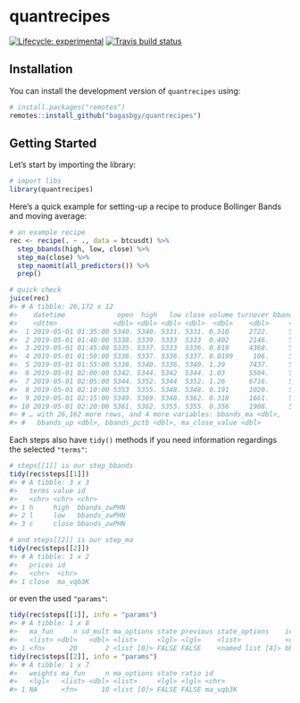 
# quantrecipes

<!-- badges: start -->

[![Lifecycle:
experimental](https://img.shields.io/badge/lifecycle-experimental-orange.svg)](https://www.tidyverse.org/lifecycle/#experimental)
[![Travis build
status](https://travis-ci.org/bagasbgy/quantrecipes.svg?branch=master)](https://travis-ci.org/bagasbgy/quantrecipes)
<!-- badges: end -->

## Installation

You can install the development version of `quantrecipes` using:

``` r
# install.packages("remotes")
remotes::install_github("bagasbgy/quantrecipes")
```

## Getting Started

Let’s start by importing the library:

``` r
# import libs
library(quantrecipes)
```

Here’s a quick example for setting-up a recipe to produce Bollinger
Bands and moving average:

``` r
# an example recipe
rec <- recipe(. ~ ., data = btcusdt) %>% 
  step_bbands(high, low, close) %>% 
  step_ma(close) %>% 
  step_naomit(all_predictors()) %>% 
  prep()

# quick check
juice(rec)
#> # A tibble: 26,172 x 12
#>    datetime             open  high   low close volume turnover bbands_dn
#>    <dttm>              <dbl> <dbl> <dbl> <dbl>  <dbl>    <dbl>     <dbl>
#>  1 2019-05-01 01:35:00 5340. 5340. 5331. 5331. 0.510     2722.     5322.
#>  2 2019-05-01 01:40:00 5338. 5339. 5333  5333  0.402     2146.     5324.
#>  3 2019-05-01 01:45:00 5335. 5337. 5333  5336. 0.819     4368.     5326.
#>  4 2019-05-01 01:50:00 5336. 5337. 5336. 5337. 0.0199     106.     5329.
#>  5 2019-05-01 01:55:00 5338. 5340. 5336. 5340. 1.39      7437.     5330.
#>  6 2019-05-01 02:00:00 5342. 5344. 5342  5344. 1.03      5504.     5330.
#>  7 2019-05-01 02:05:00 5344. 5352. 5344  5352. 1.26      6716.     5329.
#>  8 2019-05-01 02:10:00 5353  5355. 5348. 5348. 0.191     1020.     5328.
#>  9 2019-05-01 02:15:00 5349. 5369. 5348. 5362. 0.310     1661.     5326.
#> 10 2019-05-01 02:20:00 5361. 5362. 5355. 5355. 0.356     1908.     5325.
#> # … with 26,162 more rows, and 4 more variables: bbands_ma <dbl>,
#> #   bbands_up <dbl>, bbands_pctb <dbl>, ma_close_value <dbl>
```

Each steps also have `tidy()` methods if you need information regardings
the selected `"terms"`:

``` r
# steps[[1]] is our step_bbands
tidy(rec$steps[[1]])
#> # A tibble: 3 x 3
#>   terms value id          
#>   <chr> <chr> <chr>       
#> 1 h     high  bbands_zwPHN
#> 2 l     low   bbands_zwPHN
#> 3 c     close bbands_zwPHN

# and steps[[2]] is our step_ma
tidy(rec$steps[[2]])
#> # A tibble: 1 x 2
#>   prices id      
#>   <chr>  <chr>   
#> 1 close  ma_vqb3K
```

or even the used `"params"`:

``` r
tidy(rec$steps[[1]], info = "params")
#> # A tibble: 1 x 8
#>   ma_fun     n sd_mult ma_options state previous state_options    id       
#>   <list> <dbl>   <dbl> <list>     <lgl> <lgl>    <list>           <chr>    
#> 1 <fn>      20       2 <list [0]> FALSE FALSE    <named list [4]> bbands_z…
tidy(rec$steps[[2]], info = "params")
#> # A tibble: 1 x 7
#>   weights ma_fun     n ma_options state ratio id      
#>   <lgl>   <list> <dbl> <list>     <lgl> <lgl> <chr>   
#> 1 NA      <fn>      10 <list [0]> FALSE FALSE ma_vqb3K
```
